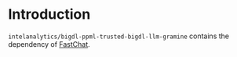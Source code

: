 # Introduction

`intelanalytics/bigdl-ppml-trusted-bigdl-llm-gramine` contains the dependency of [FastChat](https://github.com/analytics-zoo/FastChat).
